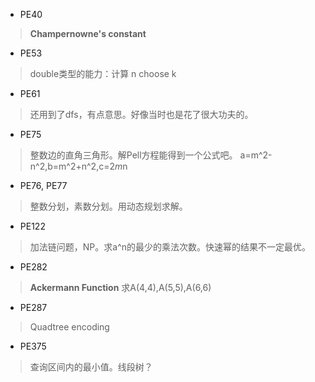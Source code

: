 * PE40
> **Champernowne's constant**

* PE53
> double类型的能力：计算 n choose k

* PE61
> 还用到了dfs，有点意思。好像当时也是花了很大功夫的。

* PE75
> 整数边的直角三角形。解Pell方程能得到一个公式吧。
	a=m^2-n^2,b=m^2+n^2,c=2*m*n

* PE76, PE77
> 整数分划，素数分划。用动态规划求解。

* PE122
> 加法链问题，NP。求a^n的最少的乘法次数。快速幂的结果不一定最优。

* PE282
> **Ackermann Function** 求A(4,4),A(5,5),A(6,6)

* PE287
> Quadtree encoding

* PE375
> 查询区间内的最小值。线段树？
